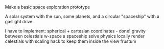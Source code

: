 
Make a basic space exploration prototype

A solar system with the sun, some planets, and a circular "spaceship" with a gaslight drive

I have to implement:
spherical + cartesian coordinates - done!
gravity between celestials
w-space
a spaceship
solve physics locally
render celestials with scaling hack to keep them inside the view frustum


